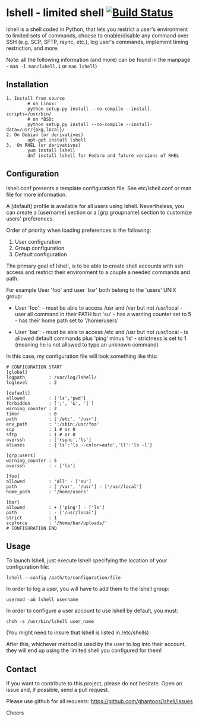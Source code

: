 lshell - limited shell  [![Build Status](https://travis-ci.org/tecoholic/lshell.svg?branch=master)](https://travis-ci.org/tecoholic/lshell)
===========================================================================================================================================

lshell is a shell coded in Python, that lets you restrict a user's environment to limited sets of commands, choose to enable/disable any command over SSH (e.g. SCP, SFTP, rsync, etc.), log user's commands, implement timing restriction, and more. 

Note: all the following information (and more) can be found in the manpage - ```man -l man/lshell.1``` or ```man lshell```)

Installation
----------------

    1. Install from source
            # on Linux:
            python setup.py install --no-compile --install-scripts=/usr/bin/
            # on *BSD:
            python setup.py install --no-compile --install-data=/usr/{pkg,local}/
    2. On Debian (or derivatives)
            apt-get install lshell
    3.  On RHEL (or derivatives)
            yum install lshell
            dnf install lshell for Fedora and future versions of RHEL


Configuration
------------------------

lshell.conf presents a template configuration file. See etc/lshell.conf or man file for more information.

A [default] profile is available for all users using lshell. Nevertheless,  you can create a [username] section or a [grp:groupname] section to customize users' preferences.

Order of priority when loading preferences is the following:

1. User configuration
2. Group configuration
3. Default configuration


The primary goal of lshell, is to be able to create shell accounts with ssh access and restrict their environment to a couple a needed commands and path.
 
For example User 'foo' and user 'bar' both belong to the 'users' UNIX group:

- User 'foo': 
       - must be able to access /usr and /var but not /usr/local
       - user all command in their PATH but 'su'
       - has a warning counter set to 5
       - has their home path set to '/home/users'

- User 'bar':
       - must be able to access /etc and /usr but not /usr/local
       - is allowed default commands plus 'ping' minus 'ls'
       - strictness is set to 1 (meaning he is not allowed to type an unknown command)

In this case, my configuration file will look something like this:

    # CONFIGURATION START
    [global]
    logpath         : /var/log/lshell/
    loglevel        : 2

    [default]
    allowed         : ['ls','pwd']
    forbidden       : [';', '&', '|'] 
    warning_counter : 2
    timer           : 0
    path            : ['/etc', '/usr']
    env_path        : ':/sbin:/usr/foo'
    scp             : 1 # or 0
    sftp            : 1 # or 0
    overssh         : ['rsync','ls']
    aliases         : {'ls':'ls --color=auto','ll':'ls -l'}

    [grp:users]
    warning_counter : 5
    overssh         : - ['ls']

    [foo]
    allowed         : 'all' - ['su']
    path            : ['/var', '/usr'] - ['/usr/local']
    home_path       : '/home/users'

    [bar]
    allowed         : + ['ping'] - ['ls'] 
    path            : - ['/usr/local']
    strict          : 1
    scpforce        : '/home/bar/uploads/'
    # CONFIGURATION END


Usage
--------------

To launch lshell, just execute lshell specifying the location of your configuration file:

    lshell --config /path/to/configuration/file

In order to log a user, you will have to add them to the lshell group:

    usermod -aG lshell username

In order to configure a user account to use lshell by default, you must: 

    chsh -s /usr/bin/lshell user_name
(You might need to insure that lshell is listed in /etc/shells)

After this, whichever method is used by the user to log into their account, they will end up using the limited shell you configured for them!


Contact
----------------
If you want to contribute to this project, please do not hesitate. Open an issue and, if possible, send a pull request.

Please use github for all requests: https://github.com/ghantoos/lshell/issues

Cheers
